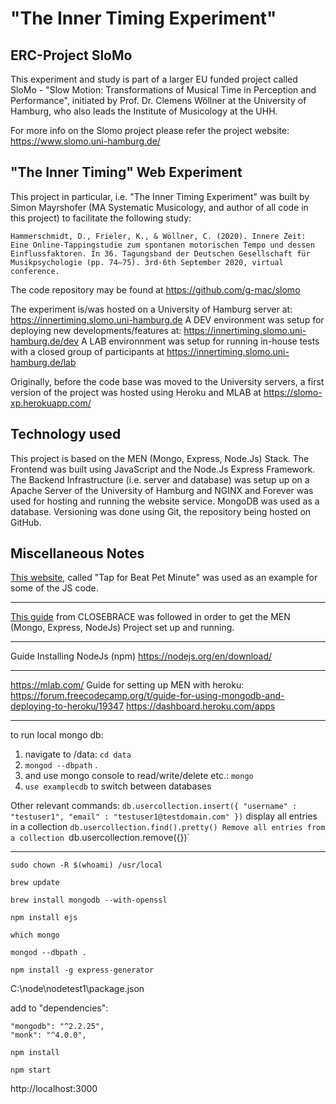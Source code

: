 # "The Inner Timing Experiment"

## ERC-Project SloMo

This experiment and study is part of a larger EU funded project called SloMo - "Slow Motion: Transformations of Musical Time in Perception and Performance", initiated by Prof. Dr. Clemens Wöllner at the University of Hamburg, who also leads the Institute of Musicology at the UHH.

For more info on the Slomo project please refer the project website: https://www.slomo.uni-hamburg.de/

## "The Inner Timing" Web Experiment

This project in particular, i.e. "The Inner Timing Experiment" was built by Simon Mayrshofer (MA Systematic Musicology, and author of all code in this project) to facilitate the following study:

`Hammerschmidt, D., Frieler, K., & Wöllner, C. (2020). Innere Zeit: Eine Online-Tappingstudie zum spontanen motorischen Tempo und dessen Einflussfaktoren. In 36. Tagungsband der Deutschen Gesellschaft für Musikpsychologie (pp. 74–75). 3rd-6th September 2020, virtual conference.`

The code repository may be found at https://github.com/g-mac/slomo

The experiment is/was hosted on a University of Hamburg server at: https://innertiming.slomo.uni-hamburg.de
A DEV environment was setup for deploying new developments/features at: https://innertiming.slomo.uni-hamburg.de/dev
A LAB environnment was setup for running in-house tests with a closed group of participants at https://innertiming.slomo.uni-hamburg.de/lab

Originally, before the code base was moved to the University servers, a first version of the project was hosted using Heroku and MLAB at https://slomo-xp.herokuapp.com/

## Technology used

This project is based on the MEN (Mongo, Express, Node.Js) Stack. The Frontend was built using JavaScript and the Node.Js Express Framework. The Backend Infrastructure (i.e. server and database) was setup up on a Apache Server of the University of Hamburg and NGINX and Forever was used for hosting and running the website service. MongoDB was used as a database. Versioning was done using Git, the repository being hosted on GitHub.

## Miscellaneous Notes

[This website](http://www.all8.com/tools/bpm.htm), called "Tap for Beat Pet Minute" was used as an example for some of the JS code.

-----

[This guide](https://closebrace.com/tutorials/2017-03-02/the-dead-simple-step-by-step-guide-for-front-end-developers-to-getting-up-and-running-with-nodejs-express-and-mongodb) from CLOSEBRACE was followed in order to get the MEN (Mongo, Express, NodeJs) Project set up and running.

-----

Guide
Installing NodeJs (npm)
https://nodejs.org/en/download/


-----

https://mlab.com/
Guide for setting up MEN with heroku:
https://forum.freecodecamp.org/t/guide-for-using-mongodb-and-deploying-to-heroku/19347
https://dashboard.heroku.com/apps


-----

to run local mongo db:

1. navigate to /data: `cd data`
2. `mongod --dbpath` .
3. and use mongo console to read/write/delete etc.: `mongo`
4. `use examplecdb` to switch between databases

Other relevant commands:
`db.usercollection.insert({ "username" : "testuser1", "email" : "testuser1@testdomain.com" })`
display all  entries in a collection
`db.usercollection.find().pretty()
Remove all entries from a collection
`db.usercollection.remove({})`


-----

`sudo chown -R $(whoami) /usr/local`

`brew update`

`brew install mongodb --with-openssl`

`npm install ejs`

`which mongo`

`mongod --dbpath .`

`npm install -g express-generator`

C:\node\nodetest1\package.json

add to "dependencies":

    "mongodb": "^2.2.25",
    "monk": "^4.0.0",

`npm install`

`npm start`

http://localhost:3000

